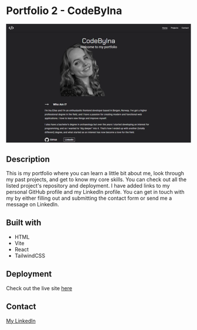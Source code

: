 # Portfolio 2 - CodeByIna

![image](/public/images/portfolio-screenshot.png)

## Description

This is my portfolio where you can learn a little bit about me, look through my past projects, and get to know my core skills. You can check out all the listed project's repository and deployment. I have added links to my personal GitHub profile and my LinkedIn profile. You can get in touch with my by either filling out and submitting the contact form or send me a message on LinkedIn.

## Built with

- HTML
- Vite
- React
- TailwindCSS

## Deployment

Check out the live site [here](https://codebyina.netlify.app/)

## Contact

[My LinkedIn](https://www.linkedin.com/in/ina-elise-flom-b55433311/)
